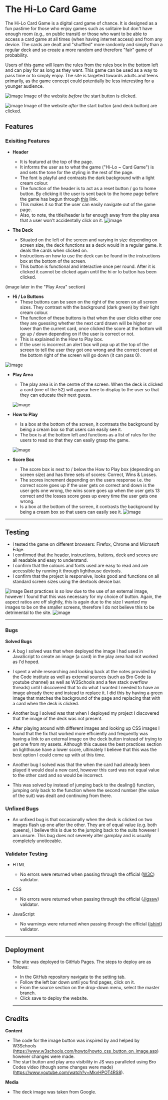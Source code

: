 # The Hi-Lo Card Game

The Hi-Lo Card Game is a digital card game of chance. It is designed as a fun pastime for those who enjoy games such as solitaire but don't have enough room (e.g., on public transit) or those who want to be able to access a card game at all times (when having internet access) and from any device. The cards are dealt and "shuffled" more randomly and simply than a regular deck and so create a more random and therefore "fair" game of probability.

Users of this game will learn the rules from the rules box in the bottom left and can play for as long as they want. This game can be used as a way to pass time or to simply enjoy. The site is targeted towards adults and teens primarily, as the game concept could potentially be less interesting for a younger audience.

![image](https://github.com/user-attachments/assets/b5730e77-0073-4541-a384-6a445745e650)
Image of the website _before_ the start button is clicked.

![image](https://github.com/user-attachments/assets/91457b42-6aeb-4ad5-86bf-5165ef89fc1c)
Image of the website _after_ the start button (and deck button) are clicked. 

## Features

### Exisiting Features
- **Header**
  - It is featured at the top of the page.
  - It informs the user as to what the game ("Hi-Lo ~ Card Game") is and sets the tone for the styling in the rest of the page.
  - The font is playful and contrasts the dark background with a light cream colour.
  - The function of the header is to act as a reset button / go to home button. By clicking it the user is sent back to the home page before the game has begun through [this](https://aurora-739.github.io/Project-2-Hi-Lo-CardGame/) link.
  - This makes it so that the user can easily navigate out of the game page.
  - Also, to note, the title/header is far enough away from the play area that a user won't accidentally click on it.
![image](https://github.com/user-attachments/assets/e423e345-0c9d-42d1-aade-316741ac8198)

- **The Deck**
  - Situated on the left of the screen and varying in size depending on screen size, the deck functions as a deck would in a regular game. It deals the cards when clicked on.
  - Instructions on how to use the deck can be found in the instructions box at the bottom of the screen.
  - This button is functional and interactive once per round. After it is clicked it cannot be clicked again until the hi or lo button has been clicked.

(image later in the "Play Area" section)

- **Hi / Lo Buttons**
  - These buttons can be seen on the right of the screen on all screen sizes. They contrast with the background (dark green) by their light cream colour.
  - The function of these buttons is that when the user clicks either one they are guessing whether the next card drawn will be higher or lower than the current card, once clicked the score at the bottom will go up / down depending on if the user is correct or not.
  - This is explained in the How to Play box.
  - If the user is incorrect an alert box will pop up at the top of the screen to tell the user they got one wrong and the correct count at the bottom right of the screen will go down (it can pass 0).

![image](https://github.com/user-attachments/assets/33f784d5-9dc5-42a2-a30b-885d476a7541)

- **Play Area**
  - The play area is in the centre of the screen. When the deck is clicked a card (one of the 52) will appear here to display to the user so that they can educate their next guess.
 
  ![image](https://github.com/user-attachments/assets/d376360d-a3de-4033-afbe-768a4fa70bbf)

- **How to Play**
  - Is a box at the bottom of the screen, it contrasts the background by being a cream box so that users can easily see it.
  - The box is at the bottom left and functions as a list of rules for the users to read so that they can easily grasp the game.
 
  ![image](https://github.com/user-attachments/assets/b8f47a23-3823-4970-b5e7-44be83d8d8ea)

- **Score Box**
  - The score box is next to / below the How to Play box (depending on screen size) and has three sets of scores: Correct, Wins & Losses.
  - The scores increment depending on the users response i.e. the correct score goes up if the user gets on correct and down is the user gets one wrong, the wins score goes up when the user gets 13 correct and the losses score goes up every time the user gets one wrong.
  - Is a box at the bottom of the screen, it contrasts the background by being a cream box so that users can easily see it.
![image](https://github.com/user-attachments/assets/525c8c30-8df4-4699-869a-f19715d1a558)


------

## Testing
- I tested the game on different browsers: Firefox, Chrome and Microsoft Edge.
- I confirmed that the header, instructions, buttons, deck and scores are all readable and easy to understand.
- I confirm that the colours and fonts used are easy to read and are accessible by running it through lighthouse devtools.
- I confirm that the project is responsive, looks good and functions on all standard screen sizes using the devtools device bar.

![image](https://github.com/user-attachments/assets/2b800606-58f7-4f67-b4b6-d9e8184796cd)
Best practices is so low due to the use of an external image, however I found that this was necessary for my choice of button.
Again, the aspect ratios are off slightly, this is again due to the size I wanted my images to be on the smaller screens, therefore I do not believe this to be detrimental to the site. 
![image](https://github.com/user-attachments/assets/00c0bf59-0683-44aa-a837-9e5c2a9c00ab)

------

### Bugs

**Solved Bugs**
- A bug I solved was that when deployed the image I had used in JavaScript to create an image (a card) in the play area had not worked as I'd hoped. 
- I spent a while researching and looking back at the notes provided by the Code institute as well as external sources (such as Bro Code (a youtube channel) as well as W3Schools and a few stack overflow threads) until I discovered that to do what I wanted I needed to have an image already there and instead to replace it. I did this by having a green image that matches the background of the page and replacing that with a card when the deck is clicked.
  
- Another bug I solved was that when I deployed my project I discovered that the image of the deck was not present.
- After playing around with different images and looking up CSS images I found that the fix that worked more efficiently and frequently was having a link to an external image on the deck button instead of trying to get one from my assets. Although this causes the best practices section on lighthouse have a lower score, ultimately I believe that this was the best option I could come up with at this time.

- Another bug I solved was that the when the card had already been played it would deal a new card, however this card was not equal value to the other card and so would be incorrect.
- This was solved by instead of jumping back to the dealing() function, jumping only back to the function where the second number (the value of the suit) was dealt and continuing from there. 

### Unfixed Bugs
- An unfixed bug is that occasionally when the deck is clicked on two images flash up one after the other. They are of equal value (e.g. both queens), I believe this is due to the jumping back to the suits however I am unsure. This bug does not severely alter gamplay and is usually completely unoticeable.

### Validator Testing
- HTML
  - No errors were returned when passing through the official ([W3C](https://validator.w3.org/#validate_by_input)) validator.

- CSS
  - No errors were returned when passing through the official ([Jigsaw](https://jigsaw.w3.org/css-validator/#validate_by_input)) validator.
- JavaScript
  - No warnings were returned when passing through the official ([jshint](https://jshint.com/)) validator.
------

## Deployment

- The site was deployed to GitHub Pages. The steps to deploy are as follows:
  - In the GitHub repository navigate to the setting tab.
  - Follow the left bar down until you find pages, click on it.
  - From the source section on the drop-down menu, select the master branch.
  - Click save to deploy the website.
 
  ------

## Credits 

**Content**
- The code for the image button was inspired by and helped by W3Schools (https://www.w3schools.com/howto/howto_css_button_on_image.asp) however changes were made.
- The start button and play area visibility in JS was paralleled using Bro Codes video (though some changes were made) (https://www.youtube.com/watch?v=MkvHPOT4RS8).

**Media**
- The deck image was taken from Google.

